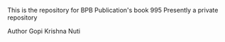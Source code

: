 This is the repository for BPB Publication's book 995
Presently a private repository

Author Gopi Krishna Nuti

